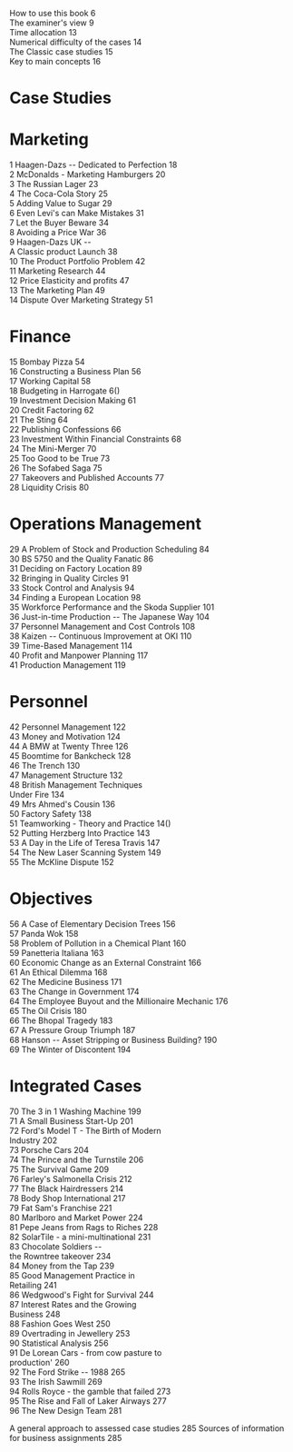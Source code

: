 How to use this book 6   
The examiner's view 9   
Time allocation 13   
Numerical difficulty of the cases 14   
The Classic case studies 15   
Key to main concepts 16

# Case Studies

# Marketing

1 Haagen-Dazs -- Dedicated to Perfection 18   
2 McDonalds - Marketing Hamburgers 20   
3 The Russian Lager 23   
4 The Coca-Cola Story 25   
5 Adding Value to Sugar 29   
6 Even Levi's can Make Mistakes 31   
7 Let the Buyer Beware 34   
8 Avoiding a Price War 36   
9 Haagen-Dazs UK --   
A Classic product Launch 38   
10 The Product Portfolio Problem 42   
11 Marketing Research 44   
12 Price Elasticity and profits 47   
13 The Marketing Plan 49   
14 Dispute Over Marketing Strategy 51

# Finance

15 Bombay Pizza 54   
16 Constructing a Business Plan 56   
17 Working Capital 58   
18 Budgeting in Harrogate 6()   
19 Investment Decision Making 61   
20 Credit Factoring 62   
21 The Sting 64   
22 Publishing Confessions 66   
23 Investment Within Financial Constraints 68   
24 The Mini-Merger 70   
25 Too Good to be True 73   
26 The Sofabed Saga 75   
27 Takeovers and Published Accounts 77   
28 Liquidity Crisis 80

# Operations Management

29 A Problem of Stock and Production Scheduling 84   
30 BS 5750 and the Quality Fanatic 86   
31 Deciding on Factory Location 89   
32 Bringing in Quality Circles 91   
33 Stock Control and Analysis 94   
34 Finding a European Location 98   
35 Workforce Performance and the Skoda Supplier 101   
36 Just-in-time Production -- The Japanese Way 104   
37 Personnel Management and Cost Controls 108   
38 Kaizen -- Continuous Improvement at OKI 110   
39 Time-Based Management 114   
40 Profit and Manpower Planning 117   
41 Production Management 119

# Personnel

42 Personnel Management 122   
43 Money and Motivation 124   
44 A BMW at Twenty Three 126   
45 Boomtime for Bankcheck 128   
46 The Trench 130   
47 Management Structure 132   
48 British Management Techniques   
Under Fire 134   
49 Mrs Ahmed's Cousin 136   
50 Factory Safety 138   
51 Teamworking - Theory and Practice 14()   
52 Putting Herzberg Into Practice 143   
53 A Day in the Life of Teresa Travis 147   
54 The New Laser Scanning System 149   
55 The McKline Dispute 152

# Objectives

56 A Case of Elementary Decision Trees 156   
57 Panda Wok 158   
58 Problem of Pollution in a Chemical Plant 160   
59 Panetteria Italiana 163   
60 Economic Change as an External Constraint 166   
61 An Ethical Dilemma 168   
62 The Medicine Business 171   
63 The Change in Government 174   
64 The Employee Buyout and the Millionaire Mechanic 176   
65 The Oil Crisis 180   
66 The Bhopal Tragedy 183   
67 A Pressure Group Triumph 187   
68 Hanson -- Asset Stripping or Business Building? 190   
69 The Winter of Discontent 194

# Integrated Cases

70 The 3 in 1 Washing Machine 199   
71 A Small Business Start-Up 201   
72 Ford's Model T - The Birth of Modern   
Industry 202   
73 Porsche Cars 204   
74 The Prince and the Turnstile 206   
75 The Survival Game 209   
76 Farley's Salmonella Crisis 212   
77 The Black Hairdressers 214   
78 Body Shop International 217   
79 Fat Sam's Franchise 221   
80 Marlboro and Market Power 224   
81 Pepe Jeans from Rags to Riches 228   
82 SolarTile - a mini-multinational 231   
83 Chocolate Soldiers --   
the Rowntree takeover 234   
84 Money from the Tap 239   
85 Good Management Practice in   
Retailing 241   
86 Wedgwood's Fight for Survival 244   
87 Interest Rates and the Growing   
Business 248   
88 Fashion Goes West 250   
89 Overtrading in Jewellery 253   
90 Statistical Analysis 256   
91 De Lorean Cars - from cow pasture to   
production' 260   
92 The Ford Strike -- 1988 265   
93 The Irish Sawmill 269   
94 Rolls Royce - the gamble that failed 273   
95 The Rise and Fall of Laker Airways 277   
96 The New Design Team 281

A general approach to assessed case studies 285 Sources of information for business assignments 285